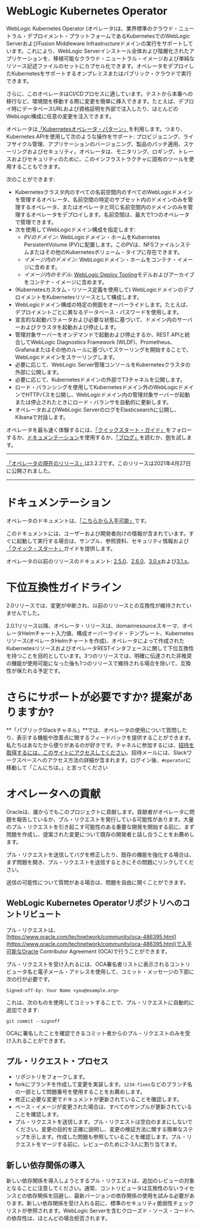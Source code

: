 # WebLogic Kubernetes Operator

WebLogic Kubernetes Operator (オペレータ)は、業界標準のクラウド・ニュートラル・デプロイメント・プラットフォームであるKubernetesでのWebLogic ServerおよびFusion Middleware Infrastructureドメインの実行をサポートしています。これにより、WebLogic Serverインストール全体および階層化されたアプリケーションを、移植可能なクラウド・ニュートラル・イメージおよび単純なリソース記述ファイルのセットにカプセル化できます。オペレータをデプロイしたKubernetesをサポートするオンプレミスまたはパブリック・クラウドで実行できます。

さらに、このオペレータはCI/CDプロセスに適しています。テストから本番への移行など、環境間を移動する際に変更を簡単に挿入できます。たとえば、デプロイ時にデータベースURLおよび資格証明を外部で注入したり、ほとんどのWebLogic構成に任意の変更を注入できます。

オペレータは[「Kubernetesオペレータ・パターン」](https://kubernetes.io/docs/concepts/extend-kubernetes/operator/)を利用します。つまり、Kubernetes APIを使用して次のような操作をサポート: プロビジョニング、ライフサイクル管理、アプリケーションのバージョニング、製品のパッチ適用、スケーリングおよびセキュリティ。オペレータは、モニタリング、ロギング、トレースおよびセキュリティのために、このインフラストラクチャに固有のツールを使用することもできます。

次のことができます:
* Kubernetesクラスタ内のすべての名前空間内のすべてのWebLogicドメインを管理するオペレータ、名前空間の特定のサブセット内のドメインのみを管理するオペレータ、またはオペレータと同じ名前空間内のドメインのみを管理するオペレータをデプロイします。名前空間は、最大で1つのオペレータで管理できます。
* 次を使用してWebLogicドメイン構成を指定します:
   * _PVのドメイン_: WebLogicドメイン・ホームをKubernetes PersistentVolume (PV)に配置します。このPVは、NFSファイルシステムまたはその他のKubernetesボリューム・タイプに存在できます。
   * _イメージ内のドメイン_: WebLogicドメイン・ホームをコンテナ・イメージに含めます。
   * _イメージ内のモデル_: [WebLogic Deploy Tooling](https://github.com/oracle/weblogic-deploy-tooling)モデルおよびアーカイブをコンテナ・イメージに含めます。
* (Kubernetesカスタム・リソース定義を使用して) WebLogicドメインのデプロイメントをKubernetesリソースとして構成します。
* WebLogicドメイン構成の特定の側面をオーバーライドします。たとえば、デプロイメントごとに異なるデータベース・パスワードを使用します。
* 宣言的な起動パラメータおよび必要な状態に基づいて、ドメイン内のサーバーおよびクラスタを起動および停止します。
* 管理対象サーバーをオンデマンドで起動および停止するか、REST APIと統合してWebLogic Diagnostics Framework (WLDF)、Prometheus、Grafanaまたはその他のルールに基づいてスケーリングを開始することで、WebLogicドメインをスケーリングします。
* 必要に応じて、WebLogic Server管理コンソールをKubernetesクラスタの外部に公開します。
* 必要に応じて、Kubernetesドメインの外部でT3チャネルを公開します。
* ロード・バランシングを使用してKubernetesドメイン外のWebLogicドメインでHTTPパスを公開し、WebLogicドメイン内の管理対象サーバーが起動または停止されたときにロード・バランサを自動的に更新します。
* オペレータおよびWebLogic ServerのログをElasticsearchに公開し、Kibanaで対話します。


オペレータを最も速く体験するには、[「クイックスタート・ガイド」](https://oracle.github.io/weblogic-kubernetes-operator/quickstart/)をフォローするか、[ドキュメンテーション](https://oracle.github.io/weblogic-kubernetes-operator)を使用するか、[「ブログ」](https://blogs.oracle.com/weblogicserver/how-to-weblogic-server-on-kubernetes)を読むか、[例](https://oracle.github.io/weblogic-kubernetes-operator/samples/simple/)を試します。

***
[「オペレータの現在のリリース」](https://github.com/oracle/weblogic-kubernetes-operator/releases)は3.2.2です。このリリースは2021年4月27日に公開されました。
***

# ドキュメンテーション

オペレータのドキュメントは、[「こちらから入手可能」](https://oracle.github.io/weblogic-kubernetes-operator)です。

このドキュメントには、ユーザーおよび開発者向けの情報が含まれています。すぐに起動して実行する場合は、サンプル、参照資料、セキュリティ情報および[「クイック・スタート」](https://oracle.github.io/weblogic-kubernetes-operator/quickstart/)ガイドを提供します。

オペレータの以前のリリースのドキュメント: [2.5.0](https://oracle.github.io/weblogic-kubernetes-operator/2.5/)、[2.6.0](https://oracle.github.io/weblogic-kubernetes-operator/2.6/)、[3.0.x](https://oracle.github.io/weblogic-kubernetes-operator/3.0/)および[3.1.x](https://oracle.github.io/weblogic-kubernetes-operator/3.1/)。

# 下位互換性ガイドライン

2.0リリースでは、変更が中断され、以前のリリースとの互換性が維持されていませんでした。

2.0.1リリース以降、オペレータ・リリースは、domainresourceスキーマ、オペレータHelmチャート入力値、構成オーバーライド・テンプレート、Kubernetesリソース(オペレータHelmチャートを作成)、オペレータによって作成されたKubernetesリソースおよびオペレータRESTインタフェースに関して下位互換性を持つことを目的としています。3つのリリースでは、明確に伝達された非推奨の機能が使用可能になった後も1つのリリースで維持される場合を除いて、互換性が保たれる予定です。

# さらにサポートが必要ですか? 提案がありますか?

**「パブリックSlackチャネル」**では、オペレータの使用について質問したり、表示する機能や改善点に関するフィードバックを提供することができます。私たちはあなたから便りがあるのが好きです。チャネルに参加するには、[招待を取得するには、このサイトにアクセスしてください](https://weblogic-slack-inviter.herokuapp.com/)。招待メールには、Slackワークスペースへのアクセス方法の詳細が含まれます。ログイン後、`#operator`に移動して「こんにちは。」と言ってください

# オペレータへの貢献

Oracleは、誰からでもこのプロジェクトに貢献します。貢献者がオペレータに問題を報告しているか、プル・リクエストを発行している可能性があります。大量のプル・リクエストを引き起こす可能性のある重要な開発を開始する前に、まず問題を作成し、提案された変更について既存の開発者と話し合うことをお薦めします。

プル・リクエストを送信してバグを修正したり、既存の機能を強化する場合は、まず問題を開き、プル・リクエストを送信するときにその問題にリンクしてください。

送信の可能性について質問がある場合は、問題を自由に開くことができます。

## WebLogic Kubernetes Operatorリポジトリへのコントリビュート

プル・リクエストは、[https://www.oracle.com/technetwork/community/oca-486395.html](https://www.oracle.com/technetwork/community/oca-486395.html)で入手可能なOracle Contributor Agreement (OCA)で行うことができます。

プル・リクエストを受け入れるには、OCA署名者リストに表示されるコントリビュータ名と電子メール・アドレスを使用して、コミット・メッセージの下部に次の行が必要です。

```
Signed-off-by: Your Name <you@example.org>
```

これは、次のものを使用してコミットすることで、プル・リクエストに自動的に追加できます:

```
git commit --signoff
```

OCAに署名したことを確認できるコミット者からのプル・リクエストのみを受け入れることができます。

## プル・リクエスト・プロセス

* リポジトリをフォークします。
* forkにブランチを作成して変更を実装します。`1234-fixes`などのブランチ名の一部として問題番号を使用することをお薦めします。
* 修正に必要な変更でドキュメントが更新されていることを確認します。
* ベース・イメージが変更された場合は、すべてのサンプルが更新されていることを確認します。
* プル・リクエストを送信します。プル・リクエストは空白のままにしないでください。変更の目的を正確に説明し、変更の検証方法に関する簡単なステップを示します。作成した問題も参照していることを確認します。プル・リクエストをマージする前に、レビューのために2-3人に割り当てます。

## 新しい依存関係の導入

新しい依存関係を導入しようとするプル・リクエストは、追加のレビューの対象となることに注意してください。通常、コントリビュータは互換性のないライセンスとの依存関係を回避し、最新バージョンの依存関係の使用を試みる必要があります。新しい依存関係を受け入れる前に、標準のセキュリティ脆弱性チェックリストが参照されます。WebLogic Serverを含むクローズド・ソース・コードへの依存性は、ほとんどの場合拒否されます。
